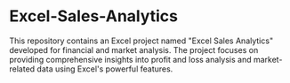 # Excel-Sales-Analytics
This repository contains an Excel project named "Excel Sales Analytics" developed for financial and market analysis. The project focuses on providing comprehensive insights into profit and loss analysis and market-related data using Excel's powerful features.
